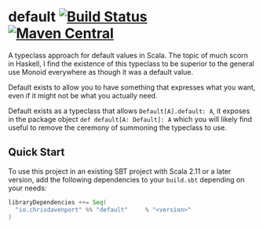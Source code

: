 # default [![Build Status](https://travis-ci.com/ChristopherDavenport/default.svg?branch=master)](https://travis-ci.com/ChristopherDavenport/default) [![Maven Central](https://maven-badges.herokuapp.com/maven-central/io.chrisdavenport/default_2.12/badge.svg)](https://maven-badges.herokuapp.com/maven-central/io.chrisdavenport/default_2.12)

A typeclass approach for default values in Scala. The topic of much scorn in Haskell, I find the existence of this typeclass
to be superior to the general use Monoid everywhere as though it was a default value.

Default exists to allow you to have something that expresses what you want, even if it might not be what you actually need.

Default exists as a typeclass that allows `Default[A].default: A`, it exposes in the package object `def default[A: Default]: A` which you will likely find useful to remove the ceremony of summoning the typeclass to use.

## Quick Start

To use this project in an existing SBT project with Scala 2.11 or a later version, add the following dependencies to your
`build.sbt` depending on your needs:

```scala
libraryDependencies ++= Seq(
  "io.chrisdavenport" %% "default"     % "<version>"
)
```